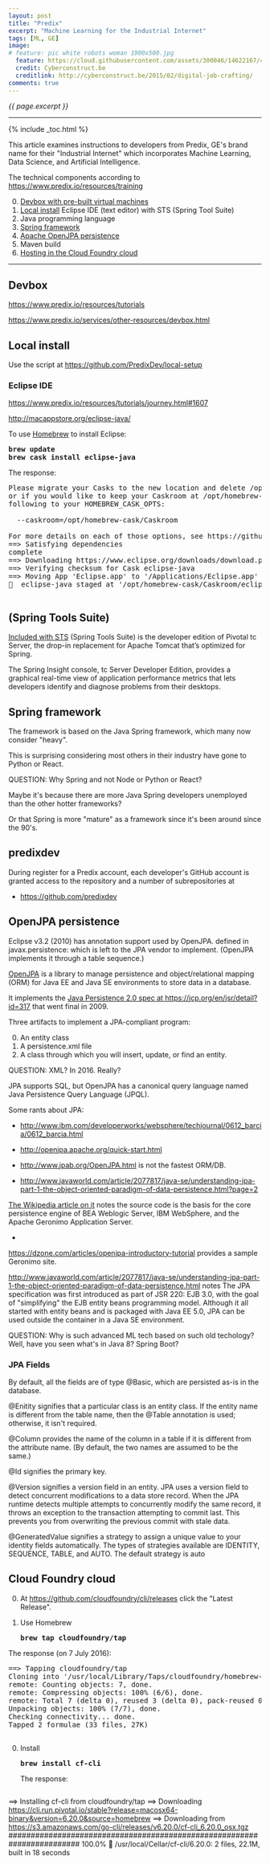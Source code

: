 ```yaml
---
layout: post
title: "Predix"
excerpt: "Machine Learning for the Industrial Internet"
tags: [ML, GE]
image:
# feature: pic white robots woman 1900x500.jpg
  feature: https://cloud.githubusercontent.com/assets/300046/14622167/45abd918-0585-11e6-8537-a58e0b55e3ec.jpg
  credit: Cyberconstruct.be
  creditlink: http://cyberconstruct.be/2015/02/digital-job-crafting/
comments: true
---
```

<i>{{ page.excerpt }}</i>
<hr />

{% include _toc.html %}

This article examines instructions to developers from
Predix, GE's brand name for their "Industrial Internet" which 
incorporates Machine Learning, Data Science, and Artificial Intelligence.

The technical components according to 
<a target="_blank" href="https://www.predix.io/resources/training">
https://www.predix.io/resources/training</a>

0. <a href="#Devbox">Devbox with pre-built virtual machines</a>
0. <a href="#LocalInstall">Local install</a> Eclipse IDE (text editor) with STS (Spring Tool Suite)
0. Java programming language
0. <a href="#Spring">Spring framework</a>
0. <a href="#OpenJPA">Apache OpenJPA persistence</a>
0. Maven build
0. <a href="#CloudFoundary">Hosting in the Cloud Foundry cloud</a>

<hr />

## <a name="#Devbox">Devbox</a> #

https://www.predix.io/resources/tutorials

https://www.predix.io/services/other-resources/devbox.html


## <a name="#LocalInstall">Local install</a> #

Use the script at https://github.com/PredixDev/local-setup


### <a name="Eclipse">Eclipse IDE</a> #

https://www.predix.io/resources/tutorials/journey.html#1607

http://macappstore.org/eclipse-java/

To use [Homebrew](/macos-homebrew/) to install Eclipse:

   <tt><strong>
   brew update<br />
   brew cask install eclipse-java
   </strong></tt>

   The response:

   <pre>
Please migrate your Casks to the new location and delete /opt/homebrew-cask/Caskroom,
or if you would like to keep your Caskroom at /opt/homebrew-cask/Caskroom, add the
following to your HOMEBREW_CASK_OPTS:
&nbsp;
  --caskroom=/opt/homebrew-cask/Caskroom
&nbsp;
For more details on each of those options, see https://github.com/caskroom/homebrew-cask/issues/21913.
==> Satisfying dependencies
complete
==> Downloading https://www.eclipse.org/downloads/download.php?file=/technology/epp/downloads/release/neon/R/eclipse-java-neon-R-macosx-cocoa-x86_64.tar.gz&r=1
==> Verifying checksum for Cask eclipse-java
==> Moving App 'Eclipse.app' to '/Applications/Eclipse.app'
🍺  eclipse-java staged at '/opt/homebrew-cask/Caskroom/eclipse-java/4.6.0' (0B)
   </pre>

## (Spring Tools Suite) #

<a target="_blank" href="https://marketplace.eclipse.org/content/spring-tool-suite-sts-eclipse">
Included with STS</a> (Spring Tools Suite)
is the developer edition of Pivotal tc Server, 
the drop-in replacement for Apache Tomcat that’s optimized for Spring.

The Spring Insight console, tc Server Developer Edition, 
provides a graphical real-time view of application performance metrics that lets developers identify and diagnose problems from their desktops.


<a name="Spring"></a>

## Spring framework

The framework is based on the Java Spring framework,
which many now consider "heavy".

This is surprising considering most others in their industry
have gone to Python or React.

QUESTION: Why Spring and not Node or Python or React?

Maybe it's because there are more Java Spring developers unemployed than the other hotter frameworks?

Or that Spring is more "mature" as a framework since it's been around since the 90's.


## predixdev #

During register for a Predix account, 
each developer's GitHub account is granted access to 
the repository and a number of subrepositories
at

   * <a target="_blank" href="https://github.com/predixdev/">https://github.com/predixdev</a>


## <a name="OpenJPA">OpenJPA persistence</a> #


Eclipse v3.2 (2010) has annotation support used by OpenJPA.
defined in javax.persistence:
 which is left to the JPA vendor to implement. (OpenJPA implements it through a table sequence.)

<a target="_blank" href="https://github.com/apache/openjpa">
OpenJPA</a> is a library to manage persistence and 
object/relational mapping (ORM) for Java EE and Java SE environments
to store data in a database.

It implements the <a target="_blank" href="https://jcp.org/en/jsr/detail?id=317">
Java Persistence 2.0 spec at https://jcp.org/en/jsr/detail?id=317</a>
 that went final in 2009.

Three artifacts to implement a JPA-compliant program:

   0. An entity class
   0. A persistence.xml file
   0. A class through which you will insert, update, or find an entity.

QUESTION: XML? In 2016.  Really?

JPA supports SQL, but OpenJPA has a canonical query language 
named Java Persistence Query Language (JPQL).

Some rants about JPA:

   * http://www.ibm.com/developerworks/websphere/techjournal/0612_barcia/0612_barcia.html

   * http://openjpa.apache.org/quick-start.html

   * http://www.jpab.org/OpenJPA.html
   is not the fastest ORM/DB.

   * http://www.javaworld.com/article/2077817/java-se/understanding-jpa-part-1-the-object-oriented-paradigm-of-data-persistence.html?page=2



<a target="_blank" href="https://www.wikiwand.com/en/Apache_OpenJPA">
The Wikipedia article on it</a>
notes the source code is the basis for the core persistence engine of BEA Weblogic Server, IBM WebSphere, and the Apache Geronimo Application Server.

   * <a target="_blank" href="https://dzone.com/articles/openjpa-introductory-tutorial">
   https://dzone.com/articles/openjpa-introductory-tutorial</a>
   provides a sample Geronimo site.

http://www.javaworld.com/article/2077817/java-se/understanding-jpa-part-1-the-object-oriented-paradigm-of-data-persistence.html
notes
The JPA specification was first introduced as part of JSR 220: EJB 3.0, 
with the goal of "simplifying" the EJB entity beans programming model. 
Although it all started with entity beans and is packaged with Java EE 5.0, 
JPA can be used outside the container in a Java SE environment.

QUESTION: Why is such advanced ML tech based on such old techology? 
Well, have you seen what's in Java 8? Spring Boot?

### JPA Fields #


By default, all the fields are of type @Basic, which are persisted as-is in the database.

@Enitity signifies that a particular class is an entity class. If the entity name is different from the table name, then the @Table annotation is used; otherwise, it isn't required.

@Column provides the name of the column in a table if it is different from the attribute name. (By default, the two names are assumed to be the same.)

@Id signifies the primary key.

@Version signifies a version field in an entity. JPA uses a version field to detect concurrent modifications to a data store record. When the JPA runtime detects multiple attempts to concurrently modify the same record, it throws an exception to the transaction attempting to commit last. This prevents you from overwriting the previous commit with stale data.

@GeneratedValue signifies a strategy to assign a unique value to your identity fields automatically. The types of strategies available are IDENTITY, SEQUENCE, TABLE, and AUTO. The default strategy is auto




## <a name="CloudFoundry">Cloud Foundry cloud</a> #

0. At https://github.com/cloudfoundry/cli/releases
   click the "Latest Release".

0. Use Homebrew

   <tt><strong>
   brew tap cloudfoundry/tap
   </strong></tt>

  The response (on 7 July 2016):

  <pre>
==> Tapping cloudfoundry/tap
Cloning into '/usr/local/Library/Taps/cloudfoundry/homebrew-tap'...
remote: Counting objects: 7, done.
remote: Compressing objects: 100% (6/6), done.
remote: Total 7 (delta 0), reused 3 (delta 0), pack-reused 0
Unpacking objects: 100% (7/7), done.
Checking connectivity... done.
Tapped 2 formulae (33 files, 27K)
  </pre>

0. Install

   <tt><strong>
   brew install cf-cli
   </strong></tt>

   The response:

   <pre>
==> Installing cf-cli from cloudfoundry/tap
==> Downloading https://cli.run.pivotal.io/stable?release=macosx64-binary&version=6.20.0&source=homebrew
==> Downloading from https://s3.amazonaws.com/go-cli/releases/v6.20.0/cf-cli_6.20.0_osx.tgz
######################################################################## 100.0%
🍺  /usr/local/Cellar/cf-cli/6.20.0: 2 files, 22.1M, built in 18 seconds
   </pre>

